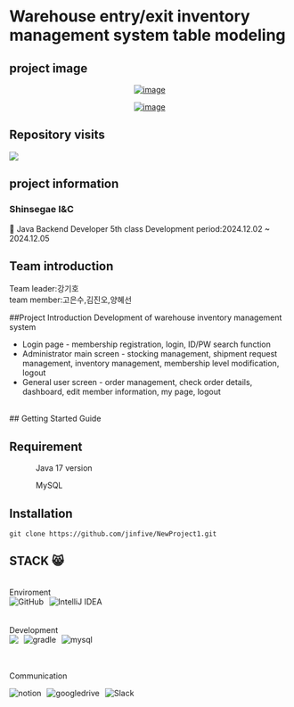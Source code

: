 # Warehouse entry/exit inventory management system table modeling

## project image
<div align="center">
  <a href="https://ibb.co/vch4GFW"><img src="https://i.ibb.co/QJkvRgV/image.png" alt="image" border="0"></a>
  
  <a href="https://ibb.co/HYk1H13"><img src="https://i.ibb.co/L62bZbH/image.png" alt="image" border="0"></a>
  <br>
  
</div>

## Repository visits
<a href="https://hits.seeyoufarm.com"><img src="https://hits.seeyoufarm.com/api/count/incr/badge.svg?url=https%3A%2F%2Fgithub.com%2Fjinfive%2FNewProject1&count_bg=%2379C83D&title_bg=%23555555&icon=java.svg&icon_color=%23D7C7C7&title=hits&edge_flat=false"/></a>

## project information
### Shinsegae I&C
📖 Java Backend Developer 5th class
Development period:2024.12.02 ~ 2024.12.05
<br>
## Team introduction
Team leader:강기호
<br>
team member:고은수,김진오,양혜선

##Project Introduction
Development of warehouse inventory management system
<ul>
  <li>Login page - membership registration, login, ID/PW search function</li>
  <li>Administrator main screen - stocking management, shipment request management, inventory management, membership level modification, logout</li>
  <li>General user screen - order management, check order details, dashboard, edit member information, my page, logout</li>
</ul>
<br>
## Getting Started Guide

Requirement
--
<ul>
  <ol>Java 17 version</ol>
  <ol>MySQL</ol>
</ul>


Installation
--

```
git clone https://github.com/jinfive/NewProject1.git
```

## STACK 😸
<br>
Enviroment
<br>
<div style="display: flex; align-items: center;">
  <img src="https://img.shields.io/badge/github-%23181717?style=for-the-badge&logo=github&logoColor=white" alt="GitHub" style="margin-right: 10px;">
  <img src="https://img.shields.io/badge/intellijidea-%23000000?style=for-the-badge&logo=intellijidea&logoColor=white" alt="IntelliJ IDEA">
</div>
<br><br>
Development
<br>
<div style="display: flex; align-items: center;">
  <img src="https://img.shields.io/badge/JAVA-1572B6?style=for-the-badge&logo=JAVA&logoColor=white" style="margin-right: 10px;">
  <img src="https://img.shields.io/badge/gradle-%2302303A?style=for-the-badge&logo=gradle&logoColor=white" alt="gradle"style="margin-right: 10px;">
  <img src="https://img.shields.io/badge/mysql-%234479A1?style=for-the-badge&logo=mysql&logoColor=white" alt="mysql" style="margin-right: 10px;">
</div>

<br><br>
Communication
<br>
<div style="display: flex; align-items: center;">
  <img src="https://img.shields.io/badge/notion-%23000000?style=for-the-badge&logo=notion&logoColor=white" alt="notion"style="margin-right: 10px;">
  <img src="https://img.shields.io/badge/googledrive-%234285F4?style=for-the-badge&logo=googledrive&logoColor=white" alt="googledrive" style="margin-right: 10px;">
  <img src="https://img.shields.io/badge/Slack-%234A154B?style=for-the-badge&logo=Slack&logoColor=white" alt="Slack" style="margin-right: 10px;">
</div>



